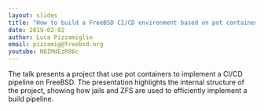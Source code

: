 ```yaml
---
layout: slides
title: "How to build a FreeBSD CI/CD environment based on pot container"
date: 2019-02-02
author: Luca Pizzamiglio
email: pizzamig@freebsd.org
youtube: N8IMdEzR06c
---
```

The talk presents a project that use pot containers to implement a CI/CD pipeline on FreeBSD. The presentation highlights the internal structure of the project, showing how jails and ZFS are used to efficiently implement a build pipeline.
